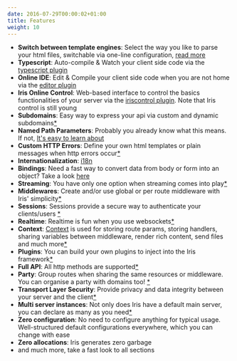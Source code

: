 ```yaml
---
date: 2016-07-29T00:00:02+01:00
title: Features
weight: 10
---
```


* **Switch between template engines**: Select the way you like to parse your html files, switchable via one-line configuration, [read more](/render/)
* **Typescript**: Auto-compile & Watch your client side code via the [typescript plugin](/typescript/)
* **Online IDE**: Edit & Compile your client side code when you are not home via the [editor plugin](/browser_based_editor/)
* **Iris Online Control**: Web-based interface to control the basics functionalities of your server via the [iriscontrol plugin](/control_panel/). Note that Iris control is still young
* **Subdomains**: Easy way to express your api via custom and dynamic subdomains[*](/subdomains/)
* **Named Path Parameters**: Probably you already know what this means. If not, [It's easy to learn about](/named_parameters/)
* **Custom HTTP Errors**: Define your own html templates or plain messages when http errors occur[*](/custom_http_errors/)
* **Internationalization**: [i18n](/internationalization_and_localization/)
* **Bindings**: Need a fast way to convert data from body or form into an object? Take a look [here](/body_binder/)
* **Streaming**: You have only one option when streaming comes into play[*](/streaming/)
* **Middlewares**: Create and/or use global or per route middleware with Iris' simplicity[*](/middleware/)
* **Sessions**:  Sessions provide a secure way to authenticate your clients/users [*](/sessions/)
* **Realtime**: Realtime is fun when you use websockets[*](/websockets/)
* **Context**: [Context](/context/) is used for storing route params, storing handlers, sharing variables between middleware, render rich content, send files and much more[*](/context/)
* **Plugins**: You can build your own plugins to inject into the Iris framework[*](/plugins/)
* **Full API**: All http methods are supported[*](/api/)
* **Party**:  Group routes when sharing the same resources or middleware. You can organise a party with domains too! [*](/party/)
* **Transport Layer Security**: Provide privacy and data integrity between your server and the client[*](/tls/)
* **Multi server instances**: Not only does Iris have a default main server, you can declare as many as you need[*](/declaration/)
* **Zero configuration**:  No need to configure anything for typical usage. Well-structured default configurations everywhere, which you can change with ease
* **Zero allocations**: Iris generates zero garbage
* and much more, take a fast look to all sections
